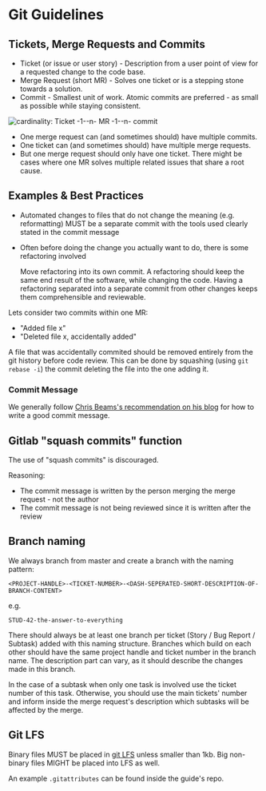 # Git Guidelines


## Tickets, Merge Requests and Commits


 * Ticket (or issue or user story) - Description from a user point of view for a requested change to the code base.
 * Merge Request (short MR) - Solves one ticket or is a stepping stone towards a solution.
 * Commit - Smallest unit of work. Atomic commits are preferred - as small as possible while staying consistent.


![cardinality: Ticket -1--n- MR -1--n- commit](issue-mr-commit.png)

 * One merge request can (and sometimes should) have multiple commits.
 * One ticket can (and sometimes should) have multiple merge requests.
 * But one merge request should only have one ticket. There might be cases where one MR solves multiple related issues that share a root cause.


## Examples & Best Practices

 * Automated changes to files that do not change the meaning (e.g. reformatting) MUST be a separate commit with the tools used clearly stated in the commit message
 * Often before doing the change you actually want to do, there is some refactoring involved

   Move refactoring into its own commit.
   A refactoring should keep the same end result of the software, while changing the code.
   Having a refactoring separated into a separate commit from other changes keeps them comprehensible and reviewable.

Lets consider two commits within one MR:

 * "Added file x"
 * "Deleted file x, accidentally added"

A file that was accidentally commited should be removed entirely from the git history before code review.
This can be done by squashing (using `git rebase -i`) the commit deleting the file into the one adding it.


### Commit Message

<!-- 
 Chris Beams blog content is cc-by-sa which is not compatible with the current license of the guide
 Therefore it is not included here.
-->
We generally follow [Chris Beams's recommendation on his blog](https://chris.beams.io/posts/git-commit/) for how to write a good commit message.


## Gitlab "squash commits" function

The use of "squash commits" is discouraged.

Reasoning:

 * The commit message is written by the person merging the merge request - not the author
 * The commit message is not being reviewed since it is written after the review


## Branch naming

We always branch from master and create a branch with the naming pattern:

```
<PROJECT-HANDLE>-<TICKET-NUMBER>-<DASH-SEPERATED-SHORT-DESCRIPTION-OF-BRANCH-CONTENT>
```
e.g.
```
STUD-42-the-answer-to-everything
```

There should always be at least one branch per ticket (Story / Bug Report / Subtask) added with this naming structure. 
Branches which build on each other should have the same project handle and ticket number in the branch name.
The description part can vary, as it should describe the changes made in this branch.

In the case of a subtask when only one task is involved use the ticket number of this task.
Otherwise, you should use the main tickets' number and inform inside the merge request's description which subtasks will be affected by the merge. 


## Git LFS

Binary files MUST be placed in [git LFS](https://git-lfs.github.com/) unless smaller than 1kb.
Big non-binary files MIGHT be placed into LFS as well.

An example `.gitattributes` can be found inside the guide's repo.

